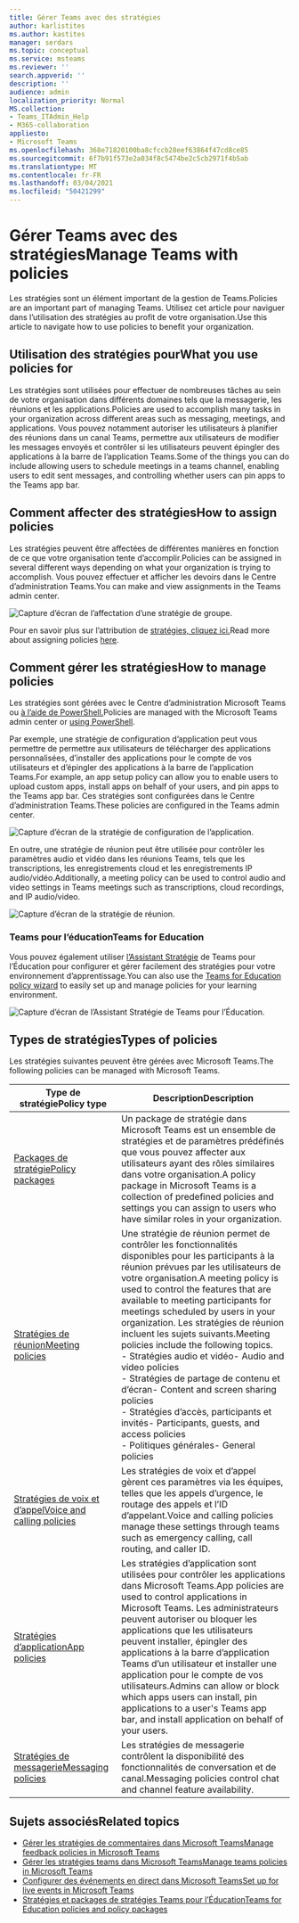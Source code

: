 ```yaml
---
title: Gérer Teams avec des stratégies
author: karlistites
ms.author: kastites
manager: serdars
ms.topic: conceptual
ms.service: msteams
ms.reviewer: ''
search.appverid: ''
description: ''
audience: admin
localization_priority: Normal
MS.collection:
- Teams_ITAdmin_Help
- M365-collaboration
appliesto:
- Microsoft Teams
ms.openlocfilehash: 368e71820100ba8cfccb28eef63864f47cd8ce85
ms.sourcegitcommit: 6f7b91f573e2a034f8c5474be2c5cb2971f4b5ab
ms.translationtype: MT
ms.contentlocale: fr-FR
ms.lasthandoff: 03/04/2021
ms.locfileid: "50421299"
---
```

# <a name="manage-teams-with-policies"></a><span data-ttu-id="81b9f-102">Gérer Teams avec des stratégies</span><span class="sxs-lookup"><span data-stu-id="81b9f-102">Manage Teams with policies</span></span>

<span data-ttu-id="81b9f-103">Les stratégies sont un élément important de la gestion de Teams.</span><span class="sxs-lookup"><span data-stu-id="81b9f-103">Policies are an important part of managing Teams.</span></span> <span data-ttu-id="81b9f-104">Utilisez cet article pour naviguer dans l’utilisation des stratégies au profit de votre organisation.</span><span class="sxs-lookup"><span data-stu-id="81b9f-104">Use this article to navigate how to use policies to benefit your organization.</span></span>

## <a name="what-you-use-policies-for"></a><span data-ttu-id="81b9f-105">Utilisation des stratégies pour</span><span class="sxs-lookup"><span data-stu-id="81b9f-105">What you use policies for</span></span>

<span data-ttu-id="81b9f-106">Les stratégies sont utilisées pour effectuer de nombreuses tâches au sein de votre organisation dans différents domaines tels que la messagerie, les réunions et les applications.</span><span class="sxs-lookup"><span data-stu-id="81b9f-106">Policies are used to accomplish many tasks in your organization across different areas such as messaging, meetings, and applications.</span></span> <span data-ttu-id="81b9f-107">Vous pouvez notamment autoriser les utilisateurs à planifier des réunions dans un canal Teams, permettre aux utilisateurs de modifier les messages envoyés et contrôler si les utilisateurs peuvent épingler des applications à la barre de l’application Teams.</span><span class="sxs-lookup"><span data-stu-id="81b9f-107">Some of the things you can do include allowing users to schedule meetings in a teams channel, enabling users to edit sent messages, and controlling whether users can pin apps to the Teams app bar.</span></span>

## <a name="how-to-assign-policies"></a><span data-ttu-id="81b9f-108">Comment affecter des stratégies</span><span class="sxs-lookup"><span data-stu-id="81b9f-108">How to assign policies</span></span>

<span data-ttu-id="81b9f-109">Les stratégies peuvent être affectées de différentes manières en fonction de ce que votre organisation tente d’accomplir.</span><span class="sxs-lookup"><span data-stu-id="81b9f-109">Policies can be assigned in several different ways depending on what your organization is trying to accomplish.</span></span> <span data-ttu-id="81b9f-110">Vous pouvez effectuer et afficher les devoirs dans le Centre d’administration Teams.</span><span class="sxs-lookup"><span data-stu-id="81b9f-110">You can make and view assignments in the Teams admin center.</span></span>

![Capture d’écran de l’affectation d’une stratégie de groupe.](media/group-policy-assignment.png)

<span data-ttu-id="81b9f-112">Pour en savoir plus sur l’attribution de [stratégies, cliquez ici.](assign-policies.md)</span><span class="sxs-lookup"><span data-stu-id="81b9f-112">Read more about assigning policies [here](assign-policies.md).</span></span>

## <a name="how-to-manage-policies"></a><span data-ttu-id="81b9f-113">Comment gérer les stratégies</span><span class="sxs-lookup"><span data-stu-id="81b9f-113">How to manage policies</span></span>

<span data-ttu-id="81b9f-114">Les stratégies sont gérées avec le Centre d’administration Microsoft Teams ou [à l’aide de PowerShell.](https://docs.microsoft.com/microsoftteams/teams-powershell-managing-teams#manage-policies-via-powershell)</span><span class="sxs-lookup"><span data-stu-id="81b9f-114">Policies are managed with the Microsoft Teams admin center or [using PowerShell](https://docs.microsoft.com/microsoftteams/teams-powershell-managing-teams#manage-policies-via-powershell).</span></span>

<span data-ttu-id="81b9f-115">Par exemple, une stratégie de configuration d’application peut vous permettre de permettre aux utilisateurs de télécharger des applications personnalisées, d’installer des applications pour le compte de vos utilisateurs et d’épingler des applications à la barre de l’application Teams.</span><span class="sxs-lookup"><span data-stu-id="81b9f-115">For example, an app setup policy can allow you to enable users to upload custom apps, install apps on behalf of your users, and pin apps to the Teams app bar.</span></span> <span data-ttu-id="81b9f-116">Ces stratégies sont configurées dans le Centre d’administration Teams.</span><span class="sxs-lookup"><span data-stu-id="81b9f-116">These policies are configured in the Teams admin center.</span></span>

![Capture d’écran de la stratégie de configuration de l’application.](media/app-setup-policy.png)

<span data-ttu-id="81b9f-118">En outre, une stratégie de réunion peut être utilisée pour contrôler les paramètres audio et vidéo dans les réunions Teams, tels que les transcriptions, les enregistrements cloud et les enregistrements IP audio/vidéo.</span><span class="sxs-lookup"><span data-stu-id="81b9f-118">Additionally, a meeting policy can be used to control audio and video settings in Teams meetings such as transcriptions, cloud recordings, and IP audio/video.</span></span>

![Capture d’écran de la stratégie de réunion.](media/engineering-meeting-policy.png)

### <a name="teams-for-education"></a><span data-ttu-id="81b9f-120">Teams pour l’éducation</span><span class="sxs-lookup"><span data-stu-id="81b9f-120">Teams for Education</span></span>

<span data-ttu-id="81b9f-121">Vous pouvez également utiliser [l’Assistant Stratégie](easy-policy-setup-edu.md) de Teams pour l’Éducation pour configurer et gérer facilement des stratégies pour votre environnement d’apprentissage.</span><span class="sxs-lookup"><span data-stu-id="81b9f-121">You can also use the [Teams for Education policy wizard](easy-policy-setup-edu.md) to easily set up and manage policies for your learning environment.</span></span>

![Capture d’écran de l’Assistant Stratégie de Teams pour l’Éducation.](media/easy-policy-setup-quick-setup.png)

## <a name="types-of-policies"></a><span data-ttu-id="81b9f-123">Types de stratégies</span><span class="sxs-lookup"><span data-stu-id="81b9f-123">Types of policies</span></span>

<span data-ttu-id="81b9f-124">Les stratégies suivantes peuvent être gérées avec Microsoft Teams.</span><span class="sxs-lookup"><span data-stu-id="81b9f-124">The following policies can be managed with Microsoft Teams.</span></span>

<span data-ttu-id="81b9f-125">Type de stratégie</span><span class="sxs-lookup"><span data-stu-id="81b9f-125">Policy type</span></span> | <span data-ttu-id="81b9f-126">Description</span><span class="sxs-lookup"><span data-stu-id="81b9f-126">Description</span></span>
------------|------------
[<span data-ttu-id="81b9f-127">Packages de stratégie</span><span class="sxs-lookup"><span data-stu-id="81b9f-127">Policy packages</span></span>](manage-policy-packages.md) | <span data-ttu-id="81b9f-128">Un package de stratégie dans Microsoft Teams est un ensemble de stratégies et de paramètres prédéfinés que vous pouvez affecter aux utilisateurs ayant des rôles similaires dans votre organisation.</span><span class="sxs-lookup"><span data-stu-id="81b9f-128">A policy package in Microsoft Teams is a collection of predefined policies and settings you can assign to users who have similar roles in your organization.</span></span>
[<span data-ttu-id="81b9f-129">Stratégies de réunion</span><span class="sxs-lookup"><span data-stu-id="81b9f-129">Meeting policies</span></span>](meeting-policies-in-teams.md) | <span data-ttu-id="81b9f-130">Une stratégie de réunion permet de contrôler les fonctionnalités disponibles pour les participants à la réunion prévues par les utilisateurs de votre organisation.</span><span class="sxs-lookup"><span data-stu-id="81b9f-130">A meeting policy is used to control the features that are available to meeting participants for meetings scheduled by users in your organization.</span></span> <span data-ttu-id="81b9f-131">Les stratégies de réunion incluent les sujets suivants.</span><span class="sxs-lookup"><span data-stu-id="81b9f-131">Meeting policies include the following topics.</span></span><br> <span data-ttu-id="81b9f-132">- Stratégies audio et vidéo</span><span class="sxs-lookup"><span data-stu-id="81b9f-132">- Audio and video policies</span></span><br> <span data-ttu-id="81b9f-133">- Stratégies de partage de contenu et d’écran</span><span class="sxs-lookup"><span data-stu-id="81b9f-133">- Content and screen sharing policies</span></span><br> <span data-ttu-id="81b9f-134">- Stratégies d’accès, participants et invités</span><span class="sxs-lookup"><span data-stu-id="81b9f-134">- Participants, guests, and access policies</span></span><br> <span data-ttu-id="81b9f-135">- Politiques générales</span><span class="sxs-lookup"><span data-stu-id="81b9f-135">- General policies</span></span>
[<span data-ttu-id="81b9f-136">Stratégies de voix et d’appel</span><span class="sxs-lookup"><span data-stu-id="81b9f-136">Voice and calling policies</span></span>](voice-and-calling-policies.md)| <span data-ttu-id="81b9f-137">Les stratégies de voix et d’appel gèrent ces paramètres via les équipes, telles que les appels d’urgence, le routage des appels et l’ID d’appelant.</span><span class="sxs-lookup"><span data-stu-id="81b9f-137">Voice and calling policies manage these settings through teams such as emergency calling, call routing, and caller ID.</span></span>
[<span data-ttu-id="81b9f-138">Stratégies d’application</span><span class="sxs-lookup"><span data-stu-id="81b9f-138">App policies</span></span>](app-policies.md)| <span data-ttu-id="81b9f-139">Les stratégies d’application sont utilisées pour contrôler les applications dans Microsoft Teams.</span><span class="sxs-lookup"><span data-stu-id="81b9f-139">App policies are used to control applications in Microsoft Teams.</span></span> <span data-ttu-id="81b9f-140">Les administrateurs peuvent autoriser ou bloquer les applications que les utilisateurs peuvent installer, épingler des applications à la barre d’application Teams d’un utilisateur et installer une application pour le compte de vos utilisateurs.</span><span class="sxs-lookup"><span data-stu-id="81b9f-140">Admins can allow or block which apps users can install, pin applications to a user's Teams app bar, and install application on behalf of your users.</span></span>
[<span data-ttu-id="81b9f-141">Stratégies de messagerie</span><span class="sxs-lookup"><span data-stu-id="81b9f-141">Messaging policies</span></span>](messaging-policies-in-teams.md)| <span data-ttu-id="81b9f-142">Les stratégies de messagerie contrôlent la disponibilité des fonctionnalités de conversation et de canal.</span><span class="sxs-lookup"><span data-stu-id="81b9f-142">Messaging policies control chat and channel feature availability.</span></span>

## <a name="related-topics"></a><span data-ttu-id="81b9f-143">Sujets associés</span><span class="sxs-lookup"><span data-stu-id="81b9f-143">Related topics</span></span>

* [<span data-ttu-id="81b9f-144">Gérer les stratégies de commentaires dans Microsoft Teams</span><span class="sxs-lookup"><span data-stu-id="81b9f-144">Manage feedback policies in Microsoft Teams</span></span>](manage-feedback-policies-in-teams.md)
* [<span data-ttu-id="81b9f-145">Gérer les stratégies teams dans Microsoft Teams</span><span class="sxs-lookup"><span data-stu-id="81b9f-145">Manage teams policies in Microsoft Teams</span></span>](teams-policies.md)
* [<span data-ttu-id="81b9f-146">Configurer des événements en direct dans Microsoft Teams</span><span class="sxs-lookup"><span data-stu-id="81b9f-146">Set up for live events in Microsoft Teams</span></span>](teams-live-events/set-up-for-teams-live-events.md)
* [<span data-ttu-id="81b9f-147">Stratégies et packages de stratégies Teams pour l’Éducation</span><span class="sxs-lookup"><span data-stu-id="81b9f-147">Teams for Education policies and policy packages</span></span>](policy-packages-edu.md)
